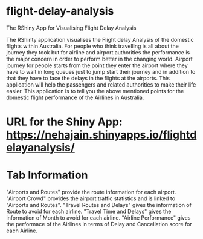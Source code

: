 # flight-delay-analysis
The RShiny App for Visualising Flight Delay Analysis

The RShinty application visualises the Flight delay Analysis of the domestic flights within Australia. For people who think travelling is all about the journey they took but for airline and airport authorities the performance is the major concern in order to perform better in the changing world. Airport journey for people starts from the point they enter the airport where they have to wait in long queues just to jump start their journey and in addition to that they have to face the delays in the flights at the airports. This application will help the passengers and related authorities to make their life easier. This application is to tell you the above mentioned points for the domestic flight performance of the Airlines in Australia.

# URL for the Shiny App: https://nehajain.shinyapps.io/flightdelayanalysis/

# Tab Information
"Airports and Routes" provide the route information for each airport. "Airport Crowd" provides the airport traffic statistics and is linked to "Airports and Routes". "Travel Routes and Delays" gives the information of Route to avoid for each airline. "Travel Time and Delays" gives the information of Month to avoid for each airline. "Airline Performance" gives the performace of the Airlines in terms of Delay and Cancellation score for each Airline.

